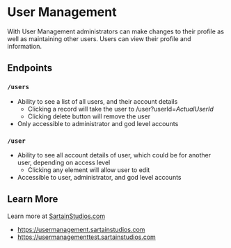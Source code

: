 # User Management

With User Management administrators can make changes to their profile as well as maintaining other users. Users can view their profile and information.

## Endpoints

### `/users`
* Ability to see a list of all users, and their account details
  * Clicking a record will take the user to /user?userId=*ActualUserId*
  * Clicking delete button will remove the user
* Only accessible to administrator and god level accounts

### `/user`
* Ability to see all account details of user, which could be for another user, depending on access level
  * Clicking any element will allow user to edit
* Accessible to user, administrator, and god level accounts

## Learn More

Learn more at [SartainStudios.com](https://sartainstudios.com/EntityInformation?title=User%20Management)
- https://usermanagement.sartainstudios.com
- https://usermanagementtest.sartainstudios.com
